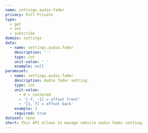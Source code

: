 ```yaml
---
name: settings.audio.fader
privacy: Full Private
type:
  - get
  - set
  - subscribe
domain: settings
data:
  - name: settings.audio.fader
    description: ' '
    type: int
    unit-value: ' '
    example: null
paramsset:
  - name: settings.audio.fader
    description: Audio fader setting.
    type: int
    unit-value:
      - 0 = centered
      - '[-7, -1] = offset front'
      - '[1, 7] = offset back'
    example: 3
    required: true
dataset: none
short: This API allows to manage vehicle audio fader setting.
---
```


